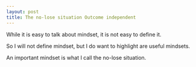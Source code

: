 ```yaml
---
layout: post
title: The no-lose situation Outcome independent
---
```


While it is easy to talk about mindset, it is not easy to define it.

So I will not define mindset, but I do want to highlight are useful mindsets.

An important mindset is what I call the no-lose situation.